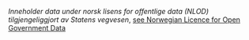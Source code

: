 _Inneholder data under norsk lisens for offentlige data (NLOD) tilgjengeliggjort av Statens vegvesen_, [see Norwegian Licence for Open Government Data](https://data.norge.no/nlod/en/1.0)
